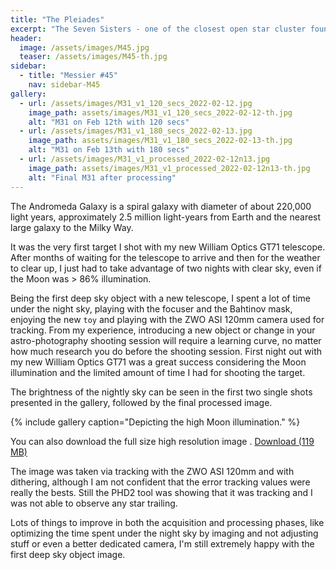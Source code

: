 ```yaml
---
title: "The Pleiades"
excerpt: "The Seven Sisters - one of the closest open star cluster found at 444 ly away."
header:
  image: /assets/images/M45.jpg
  teaser: /assets/images/M45-th.jpg
sidebar:
  - title: "Messier #45"
    nav: sidebar-M45
gallery:
  - url: /assets/images/M31_v1_120_secs_2022-02-12.jpg
    image_path: assets/images/M31_v1_120_secs_2022-02-12-th.jpg
    alt: "M31 on Feb 12th with 120 secs"
  - url: /assets/images/M31_v1_180_secs_2022-02-13.jpg
    image_path: assets/images/M31_v1_180_secs_2022-02-13-th.jpg
    alt: "M31 on Feb 13th with 180 secs"
  - url: /assets/images/M31_v1_processed_2022-02-12n13.jpg
    image_path: assets/images/M31_v1_processed_2022-02-12n13-th.jpg
    alt: "Final M31 after processing"
---
```


The Andromeda Galaxy is a spiral galaxy with diameter of about 220,000 light years, approximately 2.5 million light-years from Earth and the nearest large galaxy to the Milky Way.

It was the very first target I shot with my new William Optics GT71 telescope. After months of waiting for the telescope to arrive and then for the weather to clear up, I just had to take advantage of two nights with clear sky, even if the Moon was > 86% illumination.

Being the first deep sky object with a new telescope, I spent a lot of time under the night sky, playing with the focuser and the Bahtinov mask, enjoying the new `toy` and playing with the ZWO ASI 120mm camera used for tracking. From my experience, introducing a new object or change in your astro-photography shooting session will require a learning curve, no matter how much research you do before the shooting session. First night out with my new William Optics GT71 was a great success considering the Moon illumination and the limited amount of time I had for shooting the target.

The brightness of the nightly sky can be seen in the first two single shots presented in the gallery, followed by the final processed image.

{% include gallery caption="Depicting the high Moon illumination." %}

You can also download the full size high resolution image .
<a href="https://drive.google.com/file/d/156XK6xcSkTGsXTTBJEdOo9cYYhYaiT-a/view?usp=sharing" class="btn btn--success">Download (119 MB)</a>

The image was taken via tracking with the ZWO ASI 120mm and with dithering, although I am not confident that the error tracking values were really the bests. Still the PHD2 tool was showing that it was tracking and I was not able to observe any star trailing.

Lots of things to improve in both the acquisition and processing phases, like optimizing the time spent under the night sky by imaging and not adjusting stuff or even a better dedicated camera, I'm still extremely happy with the first deep sky object image.
